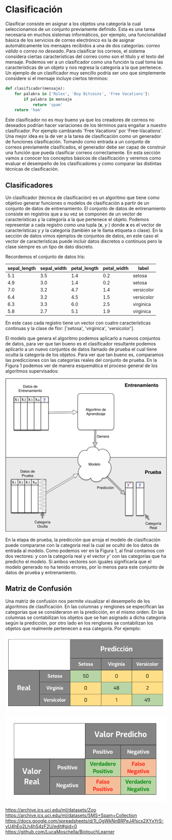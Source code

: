 
# Clasificación

Clasificar consiste en asignar a los objetos una categoría la cual
seleccionamos de un conjunto previamente definido. Esta es una tarea necesaria
en muchos sistemas informáticos, por ejemplo, una funcionalidad básica de los
servicios de correo electrónico es la de asignar automáticamente los mensajes
recibidos a una de dos categorías: *correo válido* o *correo no deseado*. Para
clasificar los correos, el sistema considera ciertas características del
correo como son el titulo y el texto del mensaje. Podemos ver a un clasificador como una función la cual toma las características de un objeto y nos regresa la categoría a la que pertenece. Un ejemplo de un clasificador muy sencillo podría ser uno que simplemente considere si el mensaje incluye ciertos términos:

``` python
def clasificador(mensaje):
    for palabra in ['Rolex', 'Buy Bitcoins', 'Free Vacations']:
        if palabra in mensaje
            return 'spam'
    return 'ham'
```

Este clasificador no es muy bueno ya que los creadores de correos no deseados podrían hacer variaciones de los términos para engañar a nuestro clasificador. Por ejemplo cambiando 'Free Vacations' por 'Free-Vacations'. Una mejor idea es la de ver a la tarea de clasificación como un generador de funciones clasificación. Tomando como entrada a un conjunto de correos previamente clasificados, el generador debe ser capaz de construir una función que pueda clasificar correos correctamente. En esta sección vamos a conocer los conceptos básicos de clasificación y veremos como evaluar el desempeño de los clasificadores y como comparar las distintas técnicas de clasificación.

## Clasificadores

Un clasificador (técnica de clasificación) es un algoritmo que tiene como
objetivo generar funciones o modelos de clasificación a partir de un conjunto
de datos de entrenamiento. El conjunto de datos de entrenamiento consiste en
registros que a su vez se componen de un vector de características y la
categoría a la que pertenece el objeto. Podemos representar a cada registro como una
tupla (**x**, *y* ) donde **x** es el vector de características y *y* la
categoría (también se le llama etiqueta o clase). En la sección de datos vimos
ejemplos de conjuntos de datos, en este caso el vector de características puede
incluir datos discretos o continuos pero la clase siempre es un tipo de dato discreto.

Recordemos el conjunto de datos Iris:

| sepal_length| sepal_width| petal_length| petal_width | label |
|-------------|------------|-------------|------------ |---------|
|5.1          |3.5         |1.4          |0.2          |setosa   |
|4.9|3.0|1.4|0.2|setosa|
|7.0|3.2|4.7|1.4|versicolor|
|6.4|3.2|4.5|1.5|versicolor|
|6.3|3.3|6.0|2.5|virginica|
|5.8|2.7|5.1|1.9|virginica|

En este caso cada registro tiene un vector con cuatro características continuas y la clase de flor: ['setosa', 'virginica', 'versicolor'].

El modelo que genera el algoritmo podemos aplicarlo a nuevos conjuntos de datos, para ver que tan bueno es el clasificador resultante podemos aplicarlo a un nuevo conjuntos de datos llamado de prueba el cual tiene oculta la categoría de los objetos. Para ver que tan bueno es, comparamos las predicciones con las categorías reales del conjunto de prueba. En la Figura 1 podemos ver de manera esquemática el proceso general de los algoritmos supervisados:

![Aprendizaje Supervisado ][clasificador-1]

En la etapa de prueba, la predicción que arroja el modelo de clasificación puede compararse con la categoría real la cual se ocultó de los datos de entrada al modelo. Como podemos ver en la Figura 1, al final contamos con dos vectores: *y* con la categoría real y el vector *y'* con las categorías que ha predicho el modelo. Si ambos vectores son iguales significaría que el modelo generado no ha tenido errores, por lo menos para este conjunto de datos de prueba y entrenamiento.


## Matriz de Confusión

Una matriz de confusión nos permite visualizar el desempeño de los algoritmos de clasificación. En las columnas y renglones se especifican las categorías que se consideraron en la predicción, en el mismo orden. En las columnas se contabilizan los objetos que se han asignado a dicha categoría según la predicción, por otro lado en los renglones se contabilizan los objetos que realmente pertenecen a esa categoría. Por ejemplo:

![Matriz de confusión de un clasificador para el conjunto de datos Iris][matrix-1]

![Matriz de confusión para un clasificador binario][matrix-2]



https://archive.ics.uci.edu/ml/datasets/Zoo
https://archive.ics.uci.edu/ml/datasets/SMS+Spam+Collection
https://docs.google.com/spreadsheets/d/1I_OgWkNnBRPeJ4fscx2XYxYrS-vU4hEo2Lh4hS4zF2U/edit#gid=0 
https://github.com/LucaMoschella/BiotouchLearner 

[clasificador-1]: ../img/clasificador.png
[matrix-1]: ../img/irisconf.png
[matrix-2]: ../img/tpconf.png